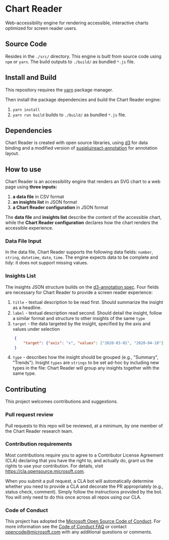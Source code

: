 # Chart Reader

Web-accessibility engine for rendering accessible, interactive charts optimized for screen reader users.

## Source Code

Resides in the `./src/` directory. This engine is built from source code using `npm` or `yarn`. The build outputs to `./build/` as bundled `*.js` file.

## Install and Build

This repository requires the [yarn](https://classic.yarnpkg.com/en/docs/install) package manager.


Then install the package dependencies and build the Chart Reader engine:

1. `yarn install`
2. `yarn run build` builds to `./build/` as bundled `*.js` file.

## Dependencies

Chart Reader is created with open source libraries, using [d3](https://github.com/d3/d3) for data binding and a modified version of [susielu/react-annotation](https://github.com/susielu/react-annotation) for annotation layout.

## How to use

Chart Reader is an accessibility engine that renders an SVG chart to a web page using __three inputs:__

1. __a data file__ in CSV format 
2. __an insights list__ in JSON format
3. __a Chart Reader configuration__ in JSON format

The __data file__ and __insights list__ describe the content of the accessible chart, while the __Chart Reader configuration__ declares how the chart renders the accessible experience.

### Data File Input
In the data file, Chart Reader supports the following data fields: ``number``, ``string``, ``datetime``, ``date``, ``time``.
The engine expects data to be complete and tidy: it does not support missing values.

### Insights List
The insights JSON structure builds on the [d3-annotation spec](https://react-annotation.susielu.com/).
Four fields are necessary for Chart Reader to provide a screen reader experience: 
1. `title` - textual description to be read first. Should summarize the insight as a headline.
2. ``label`` - textual description read second. Should detail the insight, follow a similar format and structure to other insights of the same ``type``
3. ``target`` - the data targeted by the insight, specified by the axis and values under selection
```json
    {
        "target": {"axis": "x", "values": ["2020-03-01", "2020-04-10"], "series": ["Seattle"]}
    }
```

4. ``type`` - describes how the insight should be grouped (e.g., "Summary", "Trends"). Insight ``types`` are ``strings`` to be set ad-hoc by including new types in the file: Chart Reader will group any insights together with the same type.


## Contributing

This project welcomes contributions and suggestions.

### Pull request review

Pull requests to this repo will be reviewed, at a minimum, by one member of the Chart Reader research team.

### Contribution requirements

Most contributions require you to agree to a
Contributor License Agreement (CLA) declaring that you have the right to, and actually do, grant us
the rights to use your contribution. For details, visit https://cla.opensource.microsoft.com.

When you submit a pull request, a CLA bot will automatically determine whether you need to provide
a CLA and decorate the PR appropriately (e.g., status check, comment). Simply follow the instructions
provided by the bot. You will only need to do this once across all repos using our CLA.

### Code of Conduct

This project has adopted the [Microsoft Open Source Code of Conduct](https://opensource.microsoft.com/codeofconduct/).
For more information see the [Code of Conduct FAQ](https://opensource.microsoft.com/codeofconduct/faq/) or
contact [opencode@microsoft.com](mailto:opencode@microsoft.com) with any additional questions or comments.